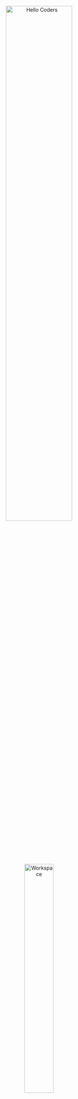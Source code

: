<div align="center">

<img src="https://github.com/SP-XD/SP-XD/blob/main/images/hellocoders_rounded.gif?raw=true" alt="Hello Coders" width="60%"/> <br>
<img src="https://github.com/SP-XD/SP-XD/blob/main/images/dev-working_rounded.gif?raw=true" alt="Workspace" width="40%"/><br> 

# 👋 Hi, I’m Kamal Jelban

Civil Engineer (Construction Division)  
💻 Programming enthusiast & small apps developer  

![Profile Views](https://komarev.com/ghpvc/?username=kjelban&style=flat&color=orange&label=PROFILE+VIEWS)

---

### 🌐 Connect with me  

[![Facebook](https://img.shields.io/badge/Facebook-%231877F2.svg?&style=for-the-badge&logo=facebook&logoColor=white)](https://www.facebook.com/Poisonous.Cuspid)
[![YouTube](https://img.shields.io/badge/YouTube-%23FF0000.svg?&style=for-the-badge&logo=youtube&logoColor=white)](https://www.youtube.com/feed/you)
[![LinkedIn](https://img.shields.io/badge/LinkedIn-%230077B5.svg?&style=for-the-badge&logo=linkedin&logoColor=white)](https://www.linkedin.com/in/kamal-jelban-6815b416/) 
[![Email](https://img.shields.io/badge/Email-D14836?style=for-the-badge&logo=gmail&logoColor=white)](mailto:kjelban@gmail.com)

</div>

---

## 🛠 Skills & Tools

![VB.NET](https://img.shields.io/badge/VB.NET-5C2D91?style=flat&logo=.net&logoColor=white)
![Python](https://img.shields.io/badge/Python-FFD43B?style=flat&logo=python&logoColor=darkgreen)
![C++](https://img.shields.io/badge/C%2B%2B-00599C?style=flat&logo=c%2B%2B&logoColor=white)
![VBA](https://img.shields.io/badge/VBA-217346?style=flat&logo=microsoft-excel&logoColor=white)

**Other Tools & Knowledge:**  
- Structural design software (Concrete design focus)  
- Databases: SQLite, SQL basics  
- Editors: Visual Studio, VS Code  
- Git & GitHub basics  

---

## 🚧 Current Focus
- Building small applications with **VB.NET**  
- Expanding skills in **Python** for automation & data handling  
- Exploring **C++** fundamentals  

---

## 👨‍💻 About Me

- 🏗️ Civil Engineer specialized in **Construction**
- 💻 Passionate about **programming** and building small applications
- 🔧 Strong in **VB.NET (≈80%)**, with good knowledge of **Python (≈60%)** and **C++ (≈40%)**
- 📊 Experience with **VBA** for automating tasks in Microsoft Office
- 🧮 Familiar with **structural design software**, especially concrete design tools
- 🌱 Currently learning more about **software development** and **automation**
- 📂 Interested in mixing **engineering** with **coding** to create practical solutions
